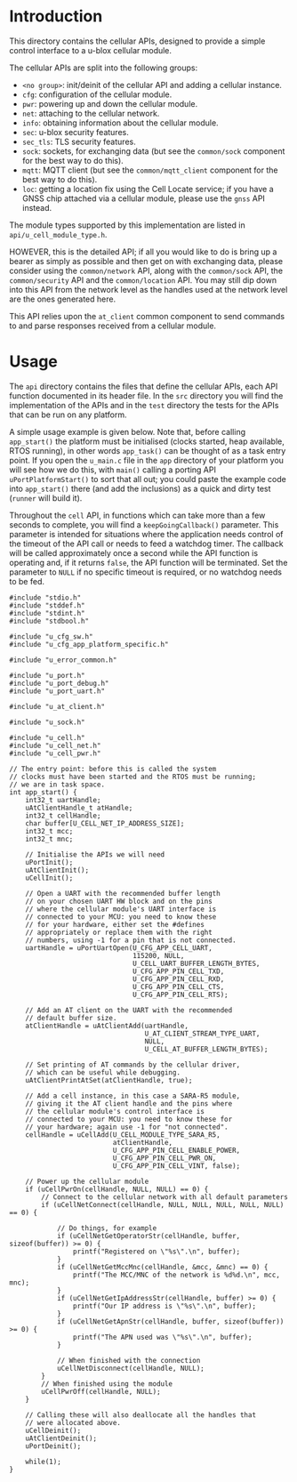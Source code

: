 # Introduction
This directory contains the cellular APIs, designed to provide a simple control interface to a u-blox cellular module.

The cellular APIs are split into the following groups:

- `<no group>`: init/deinit of the cellular API and adding a cellular instance.
- `cfg`: configuration of the cellular module.
- `pwr`: powering up and down the cellular module.
- `net`: attaching to the cellular network.
- `info`: obtaining information about the cellular module.
- `sec`: u-blox security features.
- `sec_tls`: TLS security features.
- `sock`: sockets, for exchanging data (but see the `common/sock` component for the best way to do this).
- `mqtt`: MQTT client (but see the `common/mqtt_client` component for the best way to do this).
- `loc`: getting a location fix using the Cell Locate service; if you have a GNSS chip attached via a cellular module, please use the `gnss` API instead.

The module types supported by this implementation are listed in `api/u_cell_module_type.h`.

HOWEVER, this is the detailed API; if all you would like to do is bring up a bearer as simply as possible and then get on with exchanging data, please consider using the `common/network` API, along with the `common/sock` API, the `common/security` API and the `common/location` API.  You may still dip down into this API from the network level as the handles used at the network level are the ones generated here.

This API relies upon the `at_client` common component to send commands to and parse responses received from a cellular module.

# Usage
The `api` directory contains the files that define the cellular APIs, each API function documented in its header file.  In the `src` directory you will find the implementation of the APIs and in the `test` directory the tests for the APIs that can be run on any platform.

A simple usage example is given below.  Note that, before calling `app_start()` the platform must be initialised (clocks started, heap available, RTOS running), in other words `app_task()` can be thought of as a task entry point.  If you open the `u_main.c` file in the `app` directory of your platform you will see how we do this, with `main()` calling a porting API `uPortPlatformStart()` to sort that all out; you could paste the example code into `app_start()` there (and add the inclusions) as a quick and dirty test (`runner` will build it).

Throughout the `cell` API, in functions which can take more than a few seconds to complete, you will find a `keepGoingCallback()` parameter.  This parameter is intended for situations where the application needs control of the timeout of the API call or needs to feed a watchdog timer.  The callback will be called approximately once a second while the API function is operating and, if it returns `false`, the API function will be terminated.  Set the parameter to `NULL` if no specific timeout is required, or no watchdog needs to be fed.

```
#include "stdio.h"
#include "stddef.h"
#include "stdint.h"
#include "stdbool.h"

#include "u_cfg_sw.h"
#include "u_cfg_app_platform_specific.h"

#include "u_error_common.h"

#include "u_port.h"
#include "u_port_debug.h"
#include "u_port_uart.h"

#include "u_at_client.h"

#include "u_sock.h"

#include "u_cell.h"
#include "u_cell_net.h"
#include "u_cell_pwr.h"

// The entry point: before this is called the system
// clocks must have been started and the RTOS must be running;
// we are in task space.
int app_start() {
    int32_t uartHandle;
    uAtClientHandle_t atHandle;
    int32_t cellHandle;
    char buffer[U_CELL_NET_IP_ADDRESS_SIZE];
    int32_t mcc;
    int32_t mnc;

    // Initialise the APIs we will need
    uPortInit();
    uAtClientInit();
    uCellInit();

    // Open a UART with the recommended buffer length
    // on your chosen UART HW block and on the pins
    // where the cellular module's UART interface is
    // connected to your MCU: you need to know these
    // for your hardware, either set the #defines
    // appropriately or replace them with the right
    // numbers, using -1 for a pin that is not connected.
    uartHandle = uPortUartOpen(U_CFG_APP_CELL_UART,
                               115200, NULL,
                               U_CELL_UART_BUFFER_LENGTH_BYTES,
                               U_CFG_APP_PIN_CELL_TXD,
                               U_CFG_APP_PIN_CELL_RXD,
                               U_CFG_APP_PIN_CELL_CTS,
                               U_CFG_APP_PIN_CELL_RTS);

    // Add an AT client on the UART with the recommended
    // default buffer size.
    atClientHandle = uAtClientAdd(uartHandle,
                                  U_AT_CLIENT_STREAM_TYPE_UART,
                                  NULL,
                                  U_CELL_AT_BUFFER_LENGTH_BYTES);

    // Set printing of AT commands by the cellular driver,
    // which can be useful while debugging.
    uAtClientPrintAtSet(atClientHandle, true);

    // Add a cell instance, in this case a SARA-R5 module,
    // giving it the AT client handle and the pins where
    // the cellular module's control interface is 
    // connected to your MCU: you need to know these for
    // your hardware; again use -1 for "not connected".
    cellHandle = uCellAdd(U_CELL_MODULE_TYPE_SARA_R5,
                          atClientHandle,
                          U_CFG_APP_PIN_CELL_ENABLE_POWER,
                          U_CFG_APP_PIN_CELL_PWR_ON,
                          U_CFG_APP_PIN_CELL_VINT, false);

    // Power up the cellular module
    if (uCellPwrOn(cellHandle, NULL, NULL) == 0) {
        // Connect to the cellular network with all default parameters
        if (uCellNetConnect(cellHandle, NULL, NULL, NULL, NULL, NULL) == 0) {

            // Do things, for example
            if (uCellNetGetOperatorStr(cellHandle, buffer, sizeof(buffer)) >= 0) {
                printf("Registered on \"%s\".\n", buffer);
            }
            if (uCellNetGetMccMnc(cellHandle, &mcc, &mnc) == 0) {
                printf("The MCC/MNC of the network is %d%d.\n", mcc, mnc);
            }
            if (uCellNetGetIpAddressStr(cellHandle, buffer) >= 0) {
                printf("Our IP address is \"%s\".\n", buffer);
            }
            if (uCellNetGetApnStr(cellHandle, buffer, sizeof(buffer)) >= 0) {
                printf("The APN used was \"%s\".\n", buffer);
            }

            // When finished with the connection
            uCellNetDisconnect(cellHandle, NULL);
        }
        // When finished using the module
        uCellPwrOff(cellHandle, NULL);
    }

    // Calling these will also deallocate all the handles that
    // were allocated above.
    uCellDeinit();
    uAtClientDeinit();
    uPortDeinit();

    while(1);
}
```